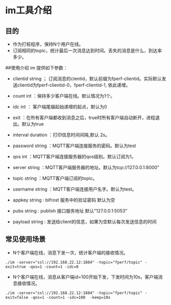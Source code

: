 # im工具介绍

## 目的

* 作为打桩程序，保持N个用户在线。
* 订阅相同的topic，统计最后一次消息达到时间。丢失的消息是什么，到达率多少。


##使用介绍
im 提供如下参数：

 * clientid string ； 订阅消息的clentid，默认前缀为fperf-clientid。实际默认发送clientid为fperf-clientid-0，fperf-clientid-1, 依此递增。
    	
 * count int ：保持多少客户端在线。默认情况为1个。
 
 * idc int ： 客户端尾缀起始递增的起点，默认为0
    	
 * exit ：在所有客户端都收到消息之后，true时所有客户端自动断开，进程退出。默认为true
    	
 * interval duration ：打印信息时间间隔,默认 2s。
    	
 * password string ：MQTT客户端连接服务的密码。默认为test
  
 * qos int ：MQTT客户端连接服务器的qos级别。默认订阅为1。
  
 * server string ：MQTT客户端服务器的地址。默认为tcp://127.0.0.1:8000"
    	
 * topic string ：MQTT客户端订阅的topic。
   
 * username string ：MQTT客户端连接用户名字。默认为test。

 * appkey string : bifrost 服务中的验证密码 默认为空

 * pubs string : publish 接口服务地址 默认"127.0.0.1:5053"

 * payload string : 发送给client的信息，如果为空默认每次发送信息的时间



## 常见使用场景
 
* N个客户端在线，消息下发一次，统计客户端的接收情况。

```
./im -server="ssl://192.168.22.12:1884" -topic="fperf/topic" -exit=true -qos=1 -count=1 -idc=0
```

* N个客户端在线，消息从客户端id=100开始下发，下发时间为10s，客户端消息接收情况。

```
./im -server="ssl://192.168.22.12:1884" -topic="fperf/topic" -exit=false -qos=1 -count=1 -idc=100  -keep=10s
```
